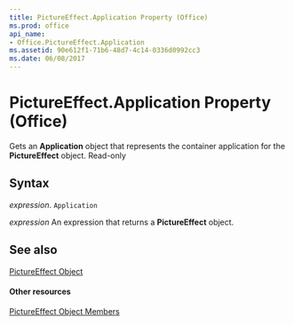 ```yaml
---
title: PictureEffect.Application Property (Office)
ms.prod: office
api_name:
- Office.PictureEffect.Application
ms.assetid: 90e612f1-71b6-48d7-4c14-0336d0992cc3
ms.date: 06/08/2017
---
```



# PictureEffect.Application Property (Office)

Gets an  **Application** object that represents the container application for the **PictureEffect** object. Read-only


## Syntax

 _expression_. `Application`

 _expression_ An expression that returns a **PictureEffect** object.


## See also


[PictureEffect Object](pictureeffect-object-office.md)
#### Other resources


[PictureEffect Object Members](pictureeffect-members-office.md)

